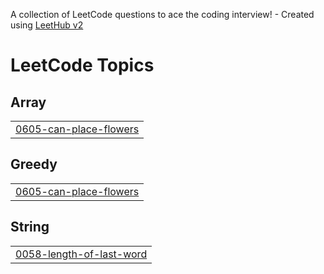 A collection of LeetCode questions to ace the coding interview! - Created using [LeetHub v2](https://github.com/arunbhardwaj/LeetHub-2.0)
<!---LeetCode Topics Start-->
# LeetCode Topics
## Array
|  |
| ------- |
| [0605-can-place-flowers](https://github.com/LOGARAJ06/LEETCODE_SOLUTIONS/tree/master/0605-can-place-flowers) |
## Greedy
|  |
| ------- |
| [0605-can-place-flowers](https://github.com/LOGARAJ06/LEETCODE_SOLUTIONS/tree/master/0605-can-place-flowers) |
## String
|  |
| ------- |
| [0058-length-of-last-word](https://github.com/LOGARAJ06/LEETCODE_SOLUTIONS/tree/master/0058-length-of-last-word) |
<!---LeetCode Topics End-->